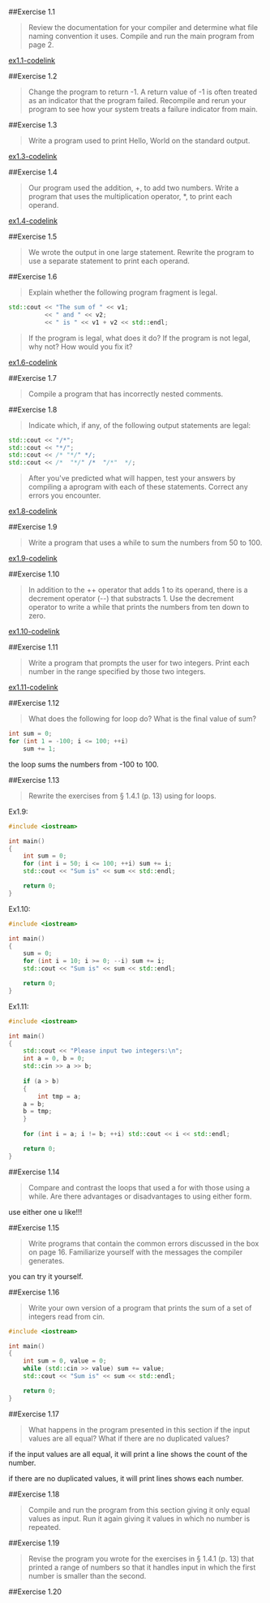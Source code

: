##Exercise 1.1 

> Review the documentation for your compiler and determine what file naming convention it uses. Compile and run the main program from page 2.

[ex1.1-codelink](exercise1.1.cc)

##Exercise 1.2 

> Change the program to return -1. A return value of -1 is often treated as an indicator that the program failed. Recompile and rerun your program to see how your system treats a failure indicator from main.

##Exercise 1.3

> Write a program used to print Hello, World on the standard output.

[ex1.3-codelink](exercise1.3.cc)

##Exercise 1.4

> Our program used the addition, +, to add two numbers. Write a program that uses the multiplication operator, *, to print each operand.

[ex1.4-codelink](exercise1.4.cc)

##Exercise 1.5

> We wrote the output in one large statement. Rewrite the program to use a separate statement to print each operand.

##Exercise 1.6

> Explain whether the following program fragment is legal.

```cpp
std::cout << "The sum of " << v1;
          << " and " << v2;
          << " is " << v1 + v2 << std::endl;
```
> If the program is legal, what does it do? If the program is not legal, why not? How would you fix it?

[ex1.6-codelink](exercise1.6.cc)

##Exercise 1.7

> Compile a program that has incorrectly nested comments.

##Exercise 1.8

> Indicate which, if any, of the following output statements are legal:

```cpp
std::cout << "/*";
std::cout << "*/";
std::cout << /* "*/" */;
std::cout << /*  "*/" /*  "/*"  */;
```
> After you've predicted what will happen, test your answers by compiling a aprogram with each of these statements. Correct any errors you encounter.

[ex1.8-codelink](exercise1.8.cc)

##Exercise 1.9

> Write a program that uses a while to sum the numbers from 50 to 100.

[ex1.9-codelink](exercise1.9.cc)

##Exercise 1.10

> In addition to the ++ operator that adds 1 to its operand, there is a decrement operator (--) that substracts 1. Use the decrement operator to write a while that prints the numbers from ten down to zero.

[ex1.10-codelink](exercise1.10.cc)

##Exercise 1.11

> Write a program that prompts the user for two integers. Print each number in the range specified by those two integers.

[ex1.11-codelink](exercise1.11.cc)

##Exercise 1.12

> What does the following for loop do? What is the final value of sum?

```cpp
int sum = 0;
for (int 1 = -100; i <= 100; ++i)
    sum += 1;
```
the loop sums the numbers from -100 to 100.

##Exercise 1.13

> Rewrite the exercises from § 1.4.1 (p. 13) using for loops.

Ex1.9:

```cpp
#include <iostream>

int main()
{
    int sum = 0;
    for (int i = 50; i <= 100; ++i) sum += i;
    std::cout << "Sum is" << sum << std::endl;

    return 0;
}
```

Ex1.10:

```cpp
#include <iostream>

int main()
{
    sum = 0;
    for (int i = 10; i >= 0; --i) sum += i;
    std::cout << "Sum is" << sum << std::endl;

    return 0;
}
```

Ex1.11:

```cpp
#include <iostream>

int main()
{
    std::cout << "Please input two integers:\n";
    int a = 0, b = 0;
    std::cin >> a >> b;
    
    if (a > b)
    {
        int tmp = a;
	a = b;
	b = tmp;
    }
    
    for (int i = a; i != b; ++i) std::cout << i << std::endl;

    return 0;
}
```

##Exercise 1.14

> Compare and contrast the loops that used a for with those using a while. Are there advantages or disadvantages to using either form.

use either one u like!!!

##Exercise 1.15

> Write programs that contain the common errors discussed in the box on page 16. Familiarize yourself with the messages the compiler generates.

you can try it yourself.

##Exercise 1.16

> Write your own version of a program that prints the sum of a set of integers read from cin.

```cpp
#include <iostream>

int main()
{
    int sum = 0, value = 0;
    while (std::cin >> value) sum += value;
    std::cout << "Sum is" << sum << std::endl;

    return 0;
}
```
##Exercise 1.17

> What happens in the program presented in this section if the input values are all equal? What if there are no duplicated values?

if the input values are all equal, it will print a line shows the count of the number.

if there are no duplicated values, it will print lines shows each number.

##Exercise 1.18

> Compile and run the program from this section giving it only equal values as input. Run it again giving it values in which no number is repeated.

##Exercise 1.19

> Revise the program you wrote for the exercises in § 1.4.1 (p. 13) that printed a range of numbers so that it handles input in which the first number is smaller than the second.

##Exercise 1.20

> 
